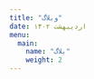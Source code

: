 ```yaml
---
title: "وبلاگ"
date: اردیبهشت ۱۴۰۲
menu:
  main:
    name: "بلاگ"
    weight: 2
---
```



<!-- <div align="center">

<i>Nothing else for now</i><br>

<i>you can read <a href="/about">About me</a> page for learn what do want from this Web Staticaly</i>.

</div> !-->
